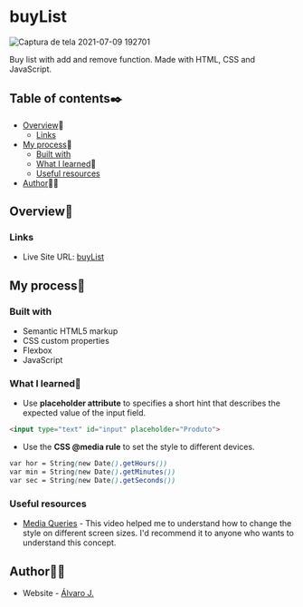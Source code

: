 # buyList
![Captura de tela 2021-07-09 192701](https://user-images.githubusercontent.com/86482525/125141533-b0053600-e0eb-11eb-94f3-c8570c9a66c4.png)

Buy list with add and remove function. Made with HTML, CSS and JavaScript.

## Table of contents✒️

- [Overview](#overview)🎯
  - [Links](#links)
- [My process](#my-process)🧩
  - [Built with](#built-with)
  - [What I learned](#what-i-learned)📝
  - [Useful resources](#useful-resources)
- [Author](#author)🙋🏻

## Overview🎯

### Links

- Live Site URL: [buyList](https://alvaro-j.github.io/buylist-project/)

## My process🧩

### Built with

- Semantic HTML5 markup
- CSS custom properties
- Flexbox
- JavaScript

### What I learned📝

- Use <b>placeholder attribute</b> to specifies a short hint that describes the expected value of the input field.
```html
<input type="text" id="input" placeholder="Produto">
```
- Use the <b>CSS @media rule</b> to set the style to different devices.
```css
var hor = String(new Date().getHours())
var min = String(new Date().getMinutes())
var sec = String(new Date().getSeconds())
```
### Useful resources

- [Media Queries](https://www.youtube.com/watch?v=AltqAPZzAqo) - This video helped me to understand how to change the style on different screen sizes. I'd recommend it to anyone who wants to understand this concept.

## Author🙋🏻

- Website - [Álvaro J.](https://www.github.com/alvaro-j/)
